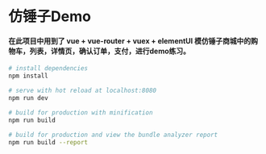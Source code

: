# 仿锤子Demo

> 


#### 在此项目中用到了 vue + vue-router + vuex + elementUI 模仿锤子商城中的购物车，列表，详情页，确认订单，支付，进行demo练习。

``` bash
# install dependencies
npm install

# serve with hot reload at localhost:8080
npm run dev

# build for production with minification
npm run build

# build for production and view the bundle analyzer report
npm run build --report
```


